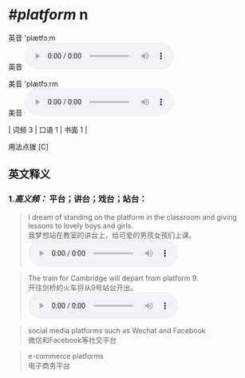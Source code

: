 # ***\#platform*** n
英音 'plætfɔːm  
英音
<audio src="./media/platform-B.aac" controls="controls"></audio>

美音 'plætfɔːrm  
美音
<audio src="./media/platform.aac" controls="controls"></audio>



| 词频 3 | 口语 1 | 书面 1 |  

用法点拨  [C] 

英文释义
---
### 1.*高义频：* **平台；讲台；戏台；站台：**  

 > I dream of standing on the platform in the classroom and giving lessons to lovely boys and girls.   
 > 我梦想站在教室的讲台上，给可爱的男孩女孩们上课。    
<audio src="./media/platform-1.aac" controls="controls"></audio>

 > The train for Cambridge will depart from platform 9.  
 > 开往剑桥的火车将从9号站台开出。    
<audio src="./media/The train for Cambridge will _AAC.aac" controls="controls"></audio>

 > social media platforms such as Wechat and Facebook  
 > 微信和Facebook等社交平台    

 > e-commerce platforms  
 > 电子商务平台    


